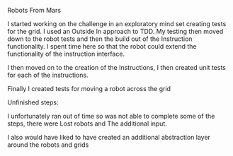 Robots From Mars

I started working on the challenge in an exploratory mind set creating tests for the grid. I used an Outside In approach to TDD. My testing then moved down to the robot tests and then the build out of the Instruction functionality. I spent time here so that the robot could extend the functionality of the instruction interface.

I then moved on to the creation of the Instructions, I then created unit tests for each of the instructions.

Finally I created tests for moving a robot across the grid

Unfinished steps:

I unfortunately ran out of time so was not able to complete some of the steps, there were Lost robots and The additional input.

I also would have liked to have created an additional abstraction layer around the robots and grids
